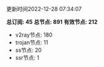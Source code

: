 更新时间2022-12-28 07:34:07

**总订阅: 45**
**总节点: 891**
**有效节点: 212**
- v2ray节点: 180
- trojan节点: 11
- ss节点: 20
- ssr节点: 1
